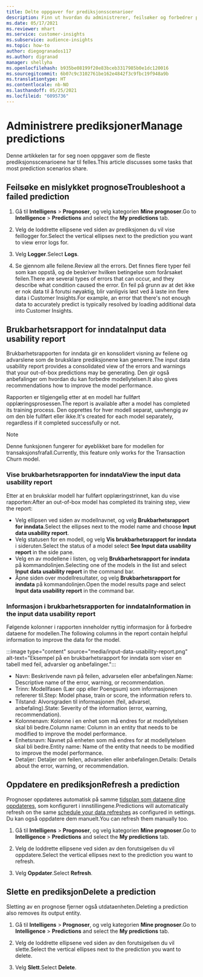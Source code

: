 ```yaml
---
title: Delte oppgaver for prediksjonsscenarioer
description: Finn ut hvordan du administrerer, feilsøker og forbedrer prediksjoner.
ms.date: 05/17/2021
ms.reviewer: mhart
ms.service: customer-insights
ms.subservice: audience-insights
ms.topic: how-to
author: diegogranados117
ms.author: digranad
manager: shellyha
ms.openlocfilehash: b935be08199f20e83bceb3317985b0e1dc120016
ms.sourcegitcommit: 6b07c9c3102761be162e4842f3c9fbc19f948a9b
ms.translationtype: HT
ms.contentlocale: nb-NO
ms.lasthandoff: 05/25/2021
ms.locfileid: "6095736"
---
```

# <a name="manage-predictions"></a><span data-ttu-id="71c5f-103">Administrere prediksjoner</span><span class="sxs-lookup"><span data-stu-id="71c5f-103">Manage predictions</span></span>

<span data-ttu-id="71c5f-104">Denne artikkelen tar for seg noen oppgaver som de fleste prediksjonsscenarioene har til felles.</span><span class="sxs-lookup"><span data-stu-id="71c5f-104">This article discusses some tasks that most prediction scenarios share.</span></span>

## <a name="troubleshoot-a-failed-prediction"></a><span data-ttu-id="71c5f-105">Feilsøke en mislykket prognose</span><span class="sxs-lookup"><span data-stu-id="71c5f-105">Troubleshoot a failed prediction</span></span>

1. <span data-ttu-id="71c5f-106">Gå til **Intelligens** > **Prognoser**, og velg kategorien **Mine prognoser**.</span><span class="sxs-lookup"><span data-stu-id="71c5f-106">Go to **Intelligence** > **Predictions** and select the **My predictions** tab.</span></span>

1. <span data-ttu-id="71c5f-107">Velg de loddrette ellipsene ved siden av prediksjonen du vil vise feillogger for.</span><span class="sxs-lookup"><span data-stu-id="71c5f-107">Select the vertical ellipses next to the prediction you want to view error logs for.</span></span>

1. <span data-ttu-id="71c5f-108">Velg **Logger**.</span><span class="sxs-lookup"><span data-stu-id="71c5f-108">Select **Logs**.</span></span>

1. <span data-ttu-id="71c5f-109">Se gjennom alle feilene.</span><span class="sxs-lookup"><span data-stu-id="71c5f-109">Review all the errors.</span></span> <span data-ttu-id="71c5f-110">Det finnes flere typer feil som kan oppstå, og de beskriver hvilken betingelse som forårsaket feilen.</span><span class="sxs-lookup"><span data-stu-id="71c5f-110">There are several types of errors that can occur, and they describe what condition caused the error.</span></span> <span data-ttu-id="71c5f-111">En feil på grunn av at det ikke er nok data til å forutsi nøyaktig, blir vanligvis løst ved å laste inn flere data i Customer Insights.</span><span class="sxs-lookup"><span data-stu-id="71c5f-111">For example, an error that there's not enough data to accurately predict is typically resolved by loading additional data into Customer Insights.</span></span>

## <a name="input-data-usability-report"></a><span data-ttu-id="71c5f-112">Brukbarhetsrapport for inndata</span><span class="sxs-lookup"><span data-stu-id="71c5f-112">Input data usability report</span></span>

<span data-ttu-id="71c5f-113">Brukbarhetsrapporten for inndata gir en konsolidert visning av feilene og advarslene som de bruksklare prediksjonene kan generere.</span><span class="sxs-lookup"><span data-stu-id="71c5f-113">The input data usability report provides a consolidated view of the errors and warnings that your out-of-box predictions may be generating.</span></span> <span data-ttu-id="71c5f-114">Den gir også anbefalinger om hvordan du kan forbedre modellytelsen.</span><span class="sxs-lookup"><span data-stu-id="71c5f-114">It also gives recommendations how to improve the model performance.</span></span>

<span data-ttu-id="71c5f-115">Rapporten er tilgjengelig etter at en modell har fullført opplæringsprosessen.</span><span class="sxs-lookup"><span data-stu-id="71c5f-115">The report is available after a model has completed its training process.</span></span> <span data-ttu-id="71c5f-116">Den opprettes for hver modell separat, uavhengig av om den ble fullført eller ikke.</span><span class="sxs-lookup"><span data-stu-id="71c5f-116">It's created for each model separately, regardless if it completed successfully or not.</span></span>

> [!NOTE]
> <span data-ttu-id="71c5f-117">Denne funksjonen fungerer for øyeblikket bare for modellen for transaksjonsfrafall.</span><span class="sxs-lookup"><span data-stu-id="71c5f-117">Currently, this feature only works for the Transaction Churn model.</span></span>

### <a name="view-the-input-data-usability-report"></a><span data-ttu-id="71c5f-118">Vise brukbarhetsrapporten for inndata</span><span class="sxs-lookup"><span data-stu-id="71c5f-118">View the input data usability report</span></span>

<span data-ttu-id="71c5f-119">Etter at en bruksklar modell har fullført opplæringstrinnet, kan du vise rapporten:</span><span class="sxs-lookup"><span data-stu-id="71c5f-119">After an out-of-box model has completed its training step, view the report:</span></span>
- <span data-ttu-id="71c5f-120">Velg ellipsen ved siden av modellnavnet, og velg **Brukbarhetsrapport for inndata**.</span><span class="sxs-lookup"><span data-stu-id="71c5f-120">Select the ellipses next to the model name and choose **Input data usability report**.</span></span>
- <span data-ttu-id="71c5f-121">Velg statusen for en modell, og velg **Vis brukbarhetsrapport for inndata** i sideruten.</span><span class="sxs-lookup"><span data-stu-id="71c5f-121">Select the status of a model select **See Input data usability report** in the side pane.</span></span>
- <span data-ttu-id="71c5f-122">Velg en av modellene i listen, og velg **Brukbarhetsrapport for inndata** på kommandolinjen.</span><span class="sxs-lookup"><span data-stu-id="71c5f-122">Selecting one of the models in the list and select **Input data usability report** in the command bar.</span></span>
- <span data-ttu-id="71c5f-123">Åpne siden over modellresultater, og velg **Brukbarhetsrapport for inndata** på kommandolinjen.</span><span class="sxs-lookup"><span data-stu-id="71c5f-123">Open the model results page and select **Input data usability report** in the command bar.</span></span>

### <a name="information-in-the-input-data-usability-report"></a><span data-ttu-id="71c5f-124">Informasjon i brukbarhetsrapporten for inndata</span><span class="sxs-lookup"><span data-stu-id="71c5f-124">Information in the input data usability report</span></span>

<span data-ttu-id="71c5f-125">Følgende kolonner i rapporten inneholder nyttig informasjon for å forbedre dataene for modellen.</span><span class="sxs-lookup"><span data-stu-id="71c5f-125">The following columns in the report contain helpful information to improve the data for the model.</span></span>

:::image type="content" source="media/input-data-usability-report.png" alt-text="Eksempel på en brukbarhetsrapport for inndata som viser en tabell med feil, advarsler og anbefalinger.":::

- <span data-ttu-id="71c5f-127">Navn: Beskrivende navn på feilen, advarselen eller anbefalingen.</span><span class="sxs-lookup"><span data-stu-id="71c5f-127">Name: Descriptive name of the error, warning, or recommendation.</span></span>
- <span data-ttu-id="71c5f-128">Trinn: Modellfasen (Lær opp eller Poengsum) som informasjonen refererer til.</span><span class="sxs-lookup"><span data-stu-id="71c5f-128">Step: Model phase, train or score, the information refers to.</span></span>
- <span data-ttu-id="71c5f-129">Tilstand: Alvorsgraden til informasjonen (feil, advarsel, anbefaling).</span><span class="sxs-lookup"><span data-stu-id="71c5f-129">State: Severity of the information (error, warning, recommendation).</span></span>
- <span data-ttu-id="71c5f-130">Kolonnenavn: Kolonne i en enhet som må endres for at modellytelsen skal bli bedre.</span><span class="sxs-lookup"><span data-stu-id="71c5f-130">Column name: Column in an entity that needs to be modified to improve the model performance.</span></span>
- <span data-ttu-id="71c5f-131">Enhetsnavn: Navnet på enheten som må endres for at modellytelsen skal bli bedre.</span><span class="sxs-lookup"><span data-stu-id="71c5f-131">Entity name: Name of the entity that needs to be modified to improve the model performance.</span></span>
- <span data-ttu-id="71c5f-132">Detaljer: Detaljer om feilen, advarselen eller anbefalingen.</span><span class="sxs-lookup"><span data-stu-id="71c5f-132">Details: Details about the error, warning, or recommendation.</span></span>

## <a name="refresh-a-prediction"></a><span data-ttu-id="71c5f-133">Oppdatere en prediksjon</span><span class="sxs-lookup"><span data-stu-id="71c5f-133">Refresh a prediction</span></span>

<span data-ttu-id="71c5f-134">Prognoser oppdateres automatisk på samme [tidsplan som dataene dine oppdateres](system.md#schedule-tab), som konfigurert i innstillingene.</span><span class="sxs-lookup"><span data-stu-id="71c5f-134">Predictions will automatically refresh on the same [schedule your data refreshes](system.md#schedule-tab) as configured in settings.</span></span> <span data-ttu-id="71c5f-135">Du kan også oppdatere dem manuelt.</span><span class="sxs-lookup"><span data-stu-id="71c5f-135">You can refresh them manually too.</span></span>

1. <span data-ttu-id="71c5f-136">Gå til **Intelligens** > **Prognoser**, og velg kategorien **Mine prognoser**.</span><span class="sxs-lookup"><span data-stu-id="71c5f-136">Go to **Intelligence** > **Predictions** and select the **My predictions** tab.</span></span>

1. <span data-ttu-id="71c5f-137">Velg de loddrette ellipsene ved siden av den forutsigelsen du vil oppdatere.</span><span class="sxs-lookup"><span data-stu-id="71c5f-137">Select the vertical ellipses next to the prediction you want to refresh.</span></span>

1. <span data-ttu-id="71c5f-138">Velg **Oppdater**.</span><span class="sxs-lookup"><span data-stu-id="71c5f-138">Select **Refresh**.</span></span>

## <a name="delete-a-prediction"></a><span data-ttu-id="71c5f-139">Slette en prediksjon</span><span class="sxs-lookup"><span data-stu-id="71c5f-139">Delete a prediction</span></span>

<span data-ttu-id="71c5f-140">Sletting av en prognose fjerner også utdataenheten.</span><span class="sxs-lookup"><span data-stu-id="71c5f-140">Deleting a prediction also removes its output entity.</span></span>

1. <span data-ttu-id="71c5f-141">Gå til **Intelligens** > **Prognoser**, og velg kategorien **Mine prognoser**.</span><span class="sxs-lookup"><span data-stu-id="71c5f-141">Go to **Intelligence** > **Predictions** and select the **My predictions** tab.</span></span>

1. <span data-ttu-id="71c5f-142">Velg de loddrette ellipsene ved siden av den forutsigelsen du vil slette.</span><span class="sxs-lookup"><span data-stu-id="71c5f-142">Select the vertical ellipses next to the prediction you want to delete.</span></span>

1. <span data-ttu-id="71c5f-143">Velg **Slett**.</span><span class="sxs-lookup"><span data-stu-id="71c5f-143">Select **Delete**.</span></span>
